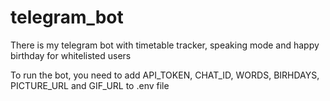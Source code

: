 # telegram_bot
There is my telegram bot with timetable tracker, speaking mode and happy birthday for whitelisted users 

To run the bot, you need to add API_TOKEN, CHAT_ID, WORDS, BIRHDAYS, PICTURE_URL and GIF_URL to .env file
